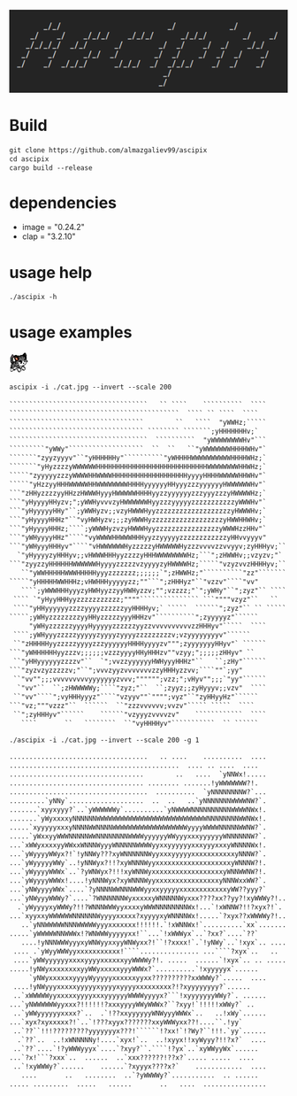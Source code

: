 
<!-- Lean font from https://www.coolgenerator.com/ascii-text-generator -->
![](./ascipix.png)


# Build
```
git clone https://github.com/almazgaliev99/ascipix
cd ascipix
cargo build --release
```

# dependencies

* image = "0.24.2"
* clap = "3.2.10"

# usage help
```
./ascipix -h
```
# usage examples
![](./cat.jpg)
```
ascipix -i ./cat.jpg --invert --scale 200

```````````````````````````````````   `` ````    ``````````  ````     
```````````````````````````````````````````  ```` `` ````  ````       
``````````````````````````````````        ``   ````  "yWWHz;`````     
`````````````````````````````````` ```````` ```````;yHHHHHHHv;`       
```````````````````````````````````  ``````````  "yWWWWWWWWHv"```     
`````````"yWWy"```````````````````  ``  ``   ``"yWWWWWWWHHHHWHv"`     
```````"zyyzyyyv"``"yHHHHHHy"``````````"yWHHHHWWWWWWWWWWHHHHWHz;`     
```````"yHyzzzzyWWWWWWHHHHHHHHHHHHHHHHHHHHHHHHHHHHWWWWWWWWHHWHz;`     
`````"zyyyyyzzzyWWWWHHWWWWHHHHHHHHHHHHHHHHHHHyyyyHHHHWWWWWHHWHv"`     
`````"yHzzyyHHHWWWWWHHWWWWWWWWHHHHyyyyyyHHyyyzzzyyyyyyHWWWWWWHv"`     
```"zHHyzzzzyyHHzzHWWWHyyyHWWWWWHHHHyyzzyyyyyyzzzyyyzzzyHWWWWHz;`     
```"yHyyyyHHyzv;";yWWHyvvvzyHWWWWWWHyyzzzyyyyyzzzzzzzzzzzyWWWHv"`     
```"yHyyyyyHHy"``;yWWHyzv;;vzyHWWWHyyzzzzzzzzzzzzzzzzzzzyHWWWHv;`     
```"yHyyyyHHHz"``"vyHWHyzv;;;zyHWWHyzzzzzzzzzzzzzzzzzzyHWWHHWHv;`     
```"yHyyyyHHHz;````;yWWWHyzvzyHWWWHyyzzzzzzzzzzzzzzzzyWWWHzzHHv"`     
```"yWHyyyyHHz"````"vyWWWWHHWWWHHHyyzzyyyyyzzzzzzzzzzzzyHHvvyyyv"     
```"yWHyyyHHHyv"````"vHWWWWWWHyzzzzzyHWWWWWHyzzzvvvvzzvvyyv;zyHHHyv;``
  `"yHyyyyzyHHHyv;;vHWWWHHHyyzzzzyHHHWWWWWWWWHz;```";zHWWHv;;vzyzv;"` 
```"zyyzzyHHHHHHWWWWWWHyyyyzzzzzvzyyyyzyHWWWWHz;`````"vzyzvvzHHHHyv;``
   ``"yWWHHHHHWWWHHHHHyyyzzzzzzz;;;;;;`";zHWWHz;"``````````"zz"```````
`````"yHHHHHWWHHHz;vHWHHHyyyyyzz;""```";zHHHyz"``"vzzv"````"vv"       
   ````;yWWWHHHyyyzyHWHyyzzyyHWHyzzv;"";vzzzz;"`";yWHy"``";zyz"`` ````
 ```` `"yHyyHHHyyzzzzzzzzzzz;""""``````````````` ```""""vzyz"``   ``  
 ````"yHHyyyyyyzzzzyyyyzzzzzzyyHHHHyv;` `````  ``````";zyz"`` `` `````
`````;yWHyzzzzzzzzyyHHyzzzzzyyyHHHzv"``````````";zyyyyyz"``````       
     "yWHyzzzzzzyyyyHyyyyyzzzzzzyyzzvvvvvvvvvvzzHHHyv"`````  ````     
 ````;yWHyyyzzzzzyyyyyzyyyyzyyyyzzzzzzzzzv;vzyyyyyyyyv"``````         
 ``"zHHHHHyyzzzzzyyyyzzzyyyyyyHHHHyyyyzv""";zyyyyyyyHHyv"` ``````     
```"yWHHHHHHyyzzzv;;;;;;vzzzyyyyHHyHHHzv""vzyy;";;;;;zHHyv" ``        
 ``"yHHyyyyyyzzzzv"``  `";vvzzyyyyyyHWHyyyHHHz"``   ``;zHy"``````     
```"zyzvzyzzzzzv;"``";vvvzyyzvvvvvvvzzyHHHyzzvv;````""`;yy"           
 ``"vv"";;;vvvvvvvvvyyyyyyyzvvv;"""""";vzz;";vHyv"";;;`"yy"``````     
  `"vv"``  ``;zHWWWWWy;````"zyz;"``  ``;zyyz;;zyHyyyv;;vzv"  ````     
 ``"vv"````";vyHHHyyyz"````"vzyyv""`"""";vyz"``"zyHHyyHz"``````       
```"vz;"""vzzz"``  ``````  ``"zzzvvvvvv;vvzv"````` `````  ````        
 ``";zyHHHyv"``````    ``````"vzyyyzvvvvzv"    ````````````  ````     
   ````       ``   ````````  ``"vyHHHHyv"```````````  `` ``````     
```

```
./ascipix -i ./cat.jpg --invert --scale 200 -g 1
```
```
...................................   .. ....    ..........  ....     
...........................................  .... .. ....  ....       
..................................        ..   ....  `yNNWx!.....     
.................................. ........ .......!yWWWWWWW?!.       
...................................  ..........  `yNNNNNNNNW?`...     
.........`yNNy`...................  ..  ..   ..`yNNNNNNNWWWWNW?`.     
.......`xyyxyyy?`..`yWWWWWWy`..........`yNWWWWNNNNNNNNNNWWWWNWx!.     
.......`yWyxxxxyNNNNNNWWWWWWWWWWWWWWWWWWWWWWWWWWWWNNNNNNNNWWNWx!.     
.....`xyyyyyxxxyNNNNWWNNNNWWWWWWWWWWWWWWWWWWWyyyyWWWWNNNNNWWNW?`.     
.....`yWxxyyWWWNNNNNWWNNNNNNNNWWWWyyyyyyWWyyyxxxyyyyyyWNNNNNNW?`.     
...`xWWyxxxxyyWWxxWNNNWyyyWNNNNNWWWWyyxxyyyyyyxxxyyyxxxyWNNNNWx!.     
...`yWyyyyWWyx?!`!yNNWy???xyWNNNNNNWyyxxxyyyyyxxxxxxxxxxxyNNNW?`.     
...`yWyyyyyWWy`..!yNNWyx?!!?xyWNNNWyyxxxxxxxxxxxxxxxxxxxyWNNNW?!.     
...`yWyyyyWWWx`..`?yWNWyx?!!!xyWNNWyxxxxxxxxxxxxxxxxxxyWNNWWNW?!.     
...`yWyyyyWWWx!....!yNNNWyx?xyWNNNWyyxxxxxxxxxxxxxxxxyNNNWxxWW?`.     
...`yNWyyyyWWx`....`?yNNNNWWNNNWWWyyxxyyyyyxxxxxxxxxxxxyWW??yyy?`     
...`yNWyyyWWWy?`....`?WNNNNNNWyxxxxxyWNNNNNWyxxx????xx??yy?!xyWWWy?!..
  .`yWyyyyxyWWWy?!!?WNNNWWWyyxxxxyWWWNNNNNNNNWx!...`!xWNNW?!!?xyx?!`. 
...`xyyxxyWWWWWWNNNNNNWyyyyxxxxx?xyyyyxyWNNNNWx!.....`?xyx??xWWWWy?!..
   ..`yNNWWWWWNNNWWWWWyyyxxxxxxx!!!!!!.`!xWNNWx!`..........`xx`.......
.....`yWWWWWNNWWWx!?WNWWWyyyyyxx!``...`!xWWWyx`..`?xx?`....`??`       
   ....!yNNNWWWyyyxyWNWyyxxyyWNWyxx?!``!?xxxx!`.`!yNWy`..`!xyx`.. ....
 .... .`yWyyWWWyyxxxxxxxxxxx!````............... ...````?xyx`..   ..  
 ....`yWWyyyyyyxxxxyyyyxxxxxxyyWWWWy?!. .....  ......`!xyx`.. .. .....
.....!yNWyxxxxxxxxyyWWyxxxxxyyyWWWx?`..........`!xyyyyyx`......       
     `yNWyxxxxxxyyyyWyyyyyxxxxxxyyxx??????????xxWWWy?`.....  ....     
 ....!yNWyyyxxxxxyyyyyxyyyyxyyyyxxxxxxxxx?!?xyyyyyyyy?`......         
 ..`xWWWWWyyxxxxxyyyyxxxyyyyyyWWWWyyyyx?```!xyyyyyyyWWy?`. ......     
...`yNWWWWWWyyxxx?!!!!!!?xxxyyyyWWyWWWx?``?xyy!`!!!!!xWWy?` ..        
 ..`yWWyyyyyyxxxx?`..  .`!??xxyyyyyyWNWyyyWWWx`..   ..!xWy`......     
...`xyx?xyxxxxx?!`..`!???xyyx???????xxyWWWyxx??!....``.!yy`           
 ..`??``!!!?????????yyyyyyyx???!``````!?xx!`!?Wy?``!!!.`yy`......     
  .`??`..  ..!xWNNNNNy!....`xyx!`..  ..!xyyx!!xyWyyy?!!?x?`  ....     
 ..`??`....`!?yWWWyyyx`....`?xyy?``.````!?yx`..`xyWWyyWx`......       
...`?x!```?xxx`..  ......  ..`xxx??????!??x?`..... .....  ....        
 ..`!xyWWWy?`......    ......`?xyyyx????x?`    ............  ....     
   ....       ..   ........  ..`?yWWWWy?`...........  .. ......       
..... .........  .....   ......       ..   ....  ................
```